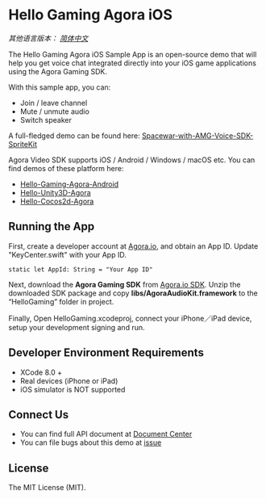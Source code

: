 # Hello Gaming Agora iOS

*其他语言版本： [简体中文](README.zh.md)*

The Hello Gaming Agora iOS Sample App is an open-source demo that will help you get voice chat integrated directly into your iOS game applications using the Agora Gaming SDK.

With this sample app, you can:

- Join / leave channel
- Mute / unmute audio
- Switch speaker

A full-fledged demo can be found here: [Spacewar-with-AMG-Voice-SDK-SpriteKit](https://github.com/AgoraIO/Spacewar-with-AMG-Voice-SDK-SpriteKit)

Agora Video SDK supports iOS / Android / Windows / macOS etc. You can find demos of these platform here:

- [Hello-Gaming-Agora-Android](https://github.com/AgoraIO/Hello-Gaming-Agora-Android)
- [Hello-Unity3D-Agora](https://github.com/AgoraIO/Hello-Unity3D-Agora)
- [Hello-Cocos2d-Agora](https://github.com/AgoraIO/Hello-Cocos2d-Agora)

## Running the App
First, create a developer account at [Agora.io](https://dashboard.agora.io/signin/), and obtain an App ID. Update "KeyCenter.swift" with your App ID.

```
static let AppId: String = "Your App ID"
```

Next, download the **Agora Gaming SDK** from [Agora.io SDK](https://www.agora.io/en/blog/download/). Unzip the downloaded SDK package and copy **libs/AgoraAudioKit.framework** to the “HelloGaming” folder in project.

Finally, Open HelloGaming.xcodeproj, connect your iPhone／iPad device, setup your development signing and run.

## Developer Environment Requirements
* XCode 8.0 +
* Real devices (iPhone or iPad)
* iOS simulator is NOT supported

## Connect Us

- You can find full API document at [Document Center](https://docs.agora.io/en/)
- You can file bugs about this demo at [issue](https://github.com/AgoraIO/Hello-Gaming-Agora-iOS/issues)

## License

The MIT License (MIT).
